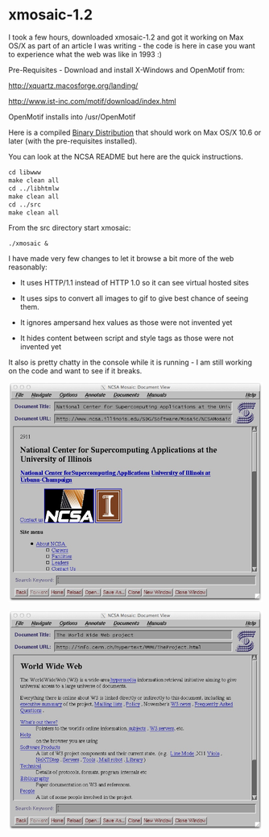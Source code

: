 xmosaic-1.2
===========

I took a few hours, downloaded xmosaic-1.2 and got it working on Max OS/X as part
of an article I was writing - the code is here in case you want to experience what the
web was like in 1993 :)

Pre-Requisites - Download and install X-Windows and OpenMotif from:

http://xquartz.macosforge.org/landing/

http://www.ist-inc.com/motif/download/index.html

OpenMotif installs into /usr/OpenMotif

Here is a compiled [Binary Distribution](https://github.com/csev/xmosaic-1.2/blob/master/XMosaic.zip?raw=true) 
that should work on Max OS/X 10.6 or later (with the pre-requisites installed).

You can look at the NCSA README but here are the quick instructions.

    cd libwww
    make clean all
    cd ../libhtmlw
    make clean all
    cd ../src
    make clean all

From the src directory start xmosaic:

    ./xmosaic &

I have made very few changes to let it browse a bit more of the web
reasonably:

* It uses HTTP/1.1 instead of HTTP 1.0 so it can see virtual hosted sites

* It uses sips to convert all images to gif to give best chance of seeing them.

* It ignores ampersand hex values as those were not invented yet

* It hides content between script and style tags as those were not invented yet

It also is pretty chatty in the console while it is running - I am still 
working on the code and want to see if it breaks.

![XMosaic 1.2 running on Max OSX](XMosaic/xmosaic.jpg)

![XMosaic 1.2 viewing info.cern.ch](XMosaic/info-cern.jpg)

